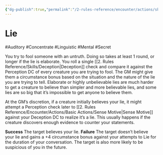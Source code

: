 ```yaml
---
{"dg-publish":true,"permalink":"/2-rules-reference/encounter/actions/skill-actions/lie/","noteIcon":""}
---
```


# Lie
#Auditory #Concentrate #Linguistic #Mental #Secret 

You try to fool someone with an untruth. Doing so takes at least 1 round, or longer if the lie is elaborate. You roll a single [[2. Rules Reference/Skills/Deception\|Deception]] check and compare it against the Perception DC of every creature you are trying to fool. The GM might give them a circumstance bonus based on the situation and the nature of the lie you are trying to tell. Elaborate or highly unbelievable lies are much harder to get a creature to believe than simpler and more believable lies, and some lies are so big that it’s impossible to get anyone to believe them.

At the GM’s discretion, if a creature initially believes your lie, it might attempt a Perception check later to [[2. Rules Reference/Encounter/Actions/Basic Actions/Sense Motive\|Sense Motive]] against your Deception DC to realize it’s a lie. This usually happens if the creature discovers enough evidence to counter your statements.

**Success** The target believes your lie.
**Failure** The target doesn’t believe your lie and gains a +4 circumstance bonus against your attempts to Lie for the duration of your conversation. The target is also more likely to be suspicious of you in the future.